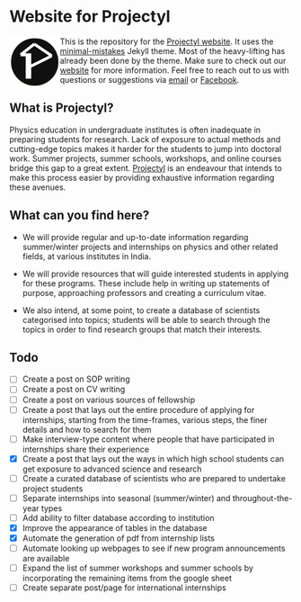 
# Website for Projectyl

<img align="left" src="assets/images/general/logo.png" width="90">

This is the repository for the [Projectyl website](https://projectyl.github.io/). It uses the [minimal-mistakes](https://github.com/mmistakes/minimal-mistakes) Jekyll theme. Most of the heavy-lifting has already been done by the theme. Make sure to check out our [website](https://projectyl.github.io/) for more information. Feel free to reach out to us with questions or suggestions via [email](mailto:projectylindia@gmail.com) or [Facebook](https://www.facebook.com/projectyl.in).

## What is Projectyl?

Physics education in undergraduate institutes is often inadequate in preparing students for research. Lack of exposure to actual methods and cutting-edge topics makes it harder for the students to jump into doctoral work. Summer projects, summer schools, workshops, and online courses bridge this gap to a great extent. [Projectyl](https://projectyl.github.io) is an endeavour that intends to make this process easier by providing exhaustive information regarding these avenues.

## What can you find here?

- We will provide regular and up-to-date information regarding summer/winter projects and internships on physics and other related fields, at various institutes in India.

- We will provide resources that will guide interested students in applying for these programs. These include help in writing up statements of purpose, approaching professors and creating a curriculum vitae.

- We also intend, at some point, to create a database of scientists categorised into topics; students will be able to search through the topics in order to find research groups that match their interests.

## Todo

- [ ] Create a post on SOP writing
- [ ] Create a post on CV writing
- [ ] Create a post on various sources of fellowship
- [ ] Create a post that lays out the entire procedure of applying for internships, starting from the time-frames, various steps, the finer details and how to search for them
- [ ] Make interview-type content where people that have participated in internships share their experience
- [x] Create a post that lays out the ways in which high school students can get exposure to advanced  science and research
- [ ] Create a curated database of scientists who are prepared to undertake project students
- [ ] Separate internships into seasonal (summer/winter) and throughout-the-year types
- [ ] Add ability to filter database according to institution
- [x] Improve the appearance of tables in the database
- [x] Automate the generation of pdf from internship lists
- [ ] Automate looking up webpages to see if new program announcements are available 
- [ ] Expand the list of summer workshops and summer schools by incorporating the remaining items from the google sheet
- [ ] Create separate post/page for international internships
